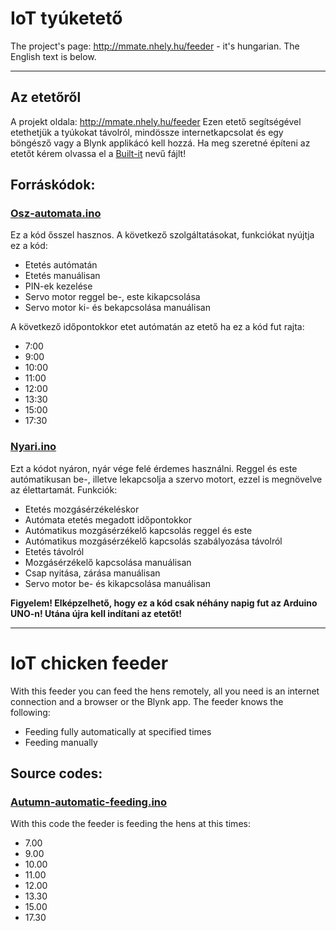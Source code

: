 # IoT tyúketető
The project's page: http://mmate.nhely.hu/feeder - it's hungarian.
The English text is below.

---------------------------------------------------------
## Az etetőről
A projekt oldala: http://mmate.nhely.hu/feeder
Ezen etető segítségével etethetjük a tyúkokat távolról, mindössze internetkapcsolat és egy böngésző vagy a Blynk applikácó kell hozzá. Ha meg szeretné építeni az etetőt kérem olvassa el a [Built-it](https://github.com/MMate2007/IoT-chicken-feeder/blob/main/Build-it.md) nevű fájlt!

## Forráskódok: 
### [Osz-automata.ino](https://github.com/MMate2007/IoT-chicken-feeder/blob/main/Source-codes/Hungarian-codes/Osz-automata.ino)
Ez a kód ősszel hasznos. A következő szolgáltatásokat, funkciókat nyújtja ez a kód:
* Etetés autómatán
* Etetés manuálisan
* PIN-ek kezelése
* Servo motor reggel be-, este kikapcsolása
* Servo motor ki- és bekapcsolása manuálisan

A következő időpontokkor etet autómatán az etető ha ez a kód fut rajta:
* 7:00
* 9:00
* 10:00
* 11:00
* 12:00
* 13:30
* 15:00
* 17:30

### [Nyari.ino](https://github.com/MMate2007/IoT-chicken-feeder/blob/main/Source-codes/Hungarian-codes/Nyari.ino)
Ezt a kódot nyáron, nyár vége felé érdemes használni. Reggel és este autómatikusan be-, illetve lekapcsolja a szervo motort, ezzel is megnövelve az élettartamát.
Funkciók:
* Etetés mozgásérzékeléskor
* Autómata etetés megadott időpontokkor
* Autómatikus mozgásérzékelő kapcsolás reggel és este
* Autómatikus mozgásérzékelő kapcsolás szabályozása távolról
* Etetés távolról
* Mozgásérzékelő kapcsolása manuálisan
* Csap nyitása, zárása manuálisan
* Servo motor be- és kikapcsolása manuálisan

**Figyelem! Elképzelhető, hogy ez a kód csak néhány napig fut az Arduino UNO-n! Utána újra kell indítani az etetőt!**

----------------------------------------------------------------------------------------------------------------------
# IoT chicken feeder
With this feeder you can feed the hens remotely, all you need is an internet connection and a browser or the Blynk app.
The feeder knows the following:
* Feeding fully automatically at specified times
* Feeding manually

## Source codes:
### [Autumn-automatic-feeding.ino](https://github.com/MMate2007/IoT-chicken-feeder/blob/main/Source-codes/English-codes/Autum-automatic-feeding.ino)
With this code the feeder is feeding the hens at this times:
* 7.00
* 9.00
* 10.00
* 11.00
* 12.00
* 13.30
* 15.00
* 17.30
